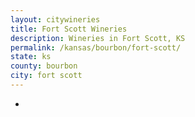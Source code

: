 ```yaml
---
layout: citywineries
title: Fort Scott Wineries
description: Wineries in Fort Scott, KS
permalink: /kansas/bourbon/fort-scott/
state: ks
county: bourbon
city: fort scott
---
```

-
